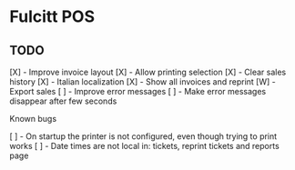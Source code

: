 # Fulcitt POS

## TODO

[X] - Improve invoice layout
[X] - Allow printing selection
[X] - Clear sales history
[X] - Italian localization
[X] - Show all invoices and reprint
[W] - Export sales
[ ] - Improve error messages
[ ] - Make error messages disappear after few seconds

Known bugs

[ ] - On startup the printer is not configured, even though trying to print works
[ ] - Date times are not local in: tickets, reprint tickets and reports page